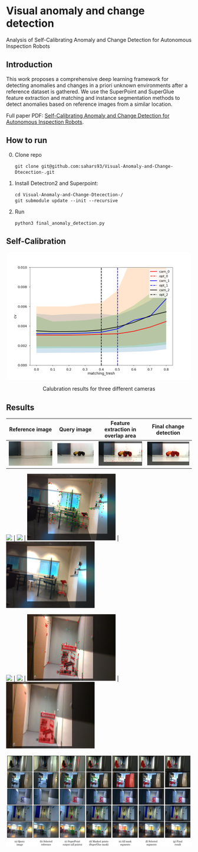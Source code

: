 # Visual anomaly and change detection

Analysis of  Self-Calibrating Anomaly and Change Detection for Autonomous Inspection Robots

## Introduction

This work proposes a comprehensive deep learning framework for detecting anomalies and changes in a priori unknown environments after a reference dataset is gathered. We use the SuperPoint and SuperGlue feature extraction and matching and instance segmentation methods to detect anomalies based on reference images from a similar location. 

Full paper PDF: [Self-Calibrating Anomaly and Change Detection for Autonomous Inspection Robots](https://arxiv.org/pdf/2209.02379.pdf).

## How to run

   0. Clone repo
      ```
      git clone git@github.com:sahars93/Visual-Anomaly-and-Change-Dtecection-.git
      ```
   1. Install Detectron2 and Superpoint:
      ```
      cd Visual-Anomaly-and-Change-Dtecection-/
      git submodule update --init --recursive
      ```
   2. Run
      ```
      python3 final_anomaly_detection.py

## Self-Calibration

<div align=center>
  <img src="./self_calibration/calibration_results/cameras_key_thresh0.003.png" width="500" />
  <p align="center">Calubration results for three different cameras</p>
</div>



## Results

Reference image            |  Query image            |  Feature extraction in overlap area            |  Final change detection        
:-------------------------:|:-------------------------:|:-------------------------:|:-------------------------: 
<img src="./input_images/b1.jpeg" width="240" />  |  <img src="./input_images/b2.jpeg" width="240" />  |  <img src="./output_images/overlapedPoints.jpg" width="240" />  |  <img src="./output_images/a_final.jpg" width="240" />

<img src="./input_images/c1.jpeg" width="240" />  |  <img src="./input_images/c2.jpeg" width="240" />  |  <img src="./output_images/overlapedPoints12.jpg" width="240" />  |  <img src="./output_images/a_final12.jpg" width="240" />

<img src="./input_images/a1.jpeg" width="240" />  |  <img src="./input_images/a2.jpeg" width="240" />  |  <img src="./output_images/overlapedPoints2.jpg" width="240" />  |  <img src="./output_images/a_final2.jpg" width="240" />

![](./output_images/all_together.png)
